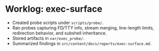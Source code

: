 # Worklog: exec-surface

- Created probe scripts under `scripts/probe/`.
- Ran probes capturing FD/TTY info, stream merging, line-length limits,
  redirection behavior, and subshell inheritance.
- Stored artifacts in `var/exec_probe/`.
- Summarized findings in `src/content/docs/reports/exec-surface.md`.
